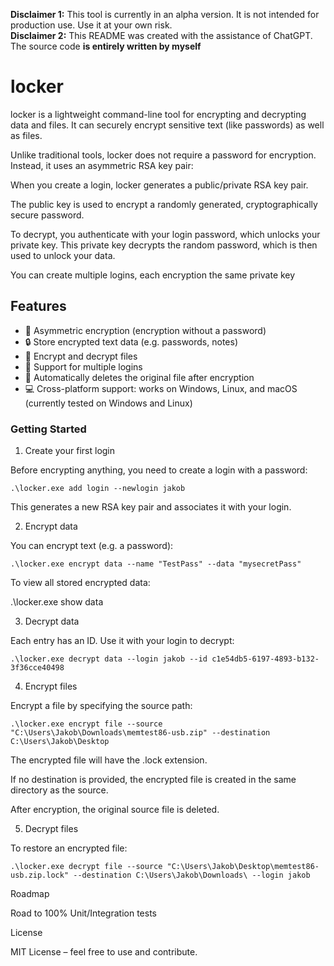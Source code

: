 **Disclaimer 1:** This tool is currently in an alpha version. It is not intended for production use. Use it at your own risk.  
**Disclaimer 2:** This README was created with the assistance of ChatGPT. The source code **is entirely written by myself**

# locker 

locker is a lightweight command-line tool for encrypting and decrypting data and files.
It can securely encrypt sensitive text (like passwords) as well as files.

Unlike traditional tools, locker does not require a password for encryption.
Instead, it uses an asymmetric RSA key pair:

When you create a login, locker generates a public/private RSA key pair.

The public key is used to encrypt a randomly generated, cryptographically secure password.

To decrypt, you authenticate with your login password, which unlocks your private key.
This private key decrypts the random password, which is then used to unlock your data.

You can create multiple logins, each encryption the same private key

## Features  

- 🔑 Asymmetric encryption (encryption without a password)
- 🔒 Store encrypted text data (e.g. passwords, notes)
- 📂 Encrypt and decrypt files
- 👥 Support for multiple logins
- 🧹 Automatically deletes the original file after encryption
- 💻 Cross-platform support: works on Windows, Linux, and macOS
(currently tested on Windows and Linux)

### Getting Started
1. Create your first login

Before encrypting anything, you need to create a login with a password:

`.\locker.exe add login --newlogin jakob`


This generates a new RSA key pair and associates it with your login.

2. Encrypt data

You can encrypt text (e.g. a password):

`.\locker.exe encrypt data --name "TestPass" --data "mysecretPass"`


To view all stored encrypted data:

.\locker.exe show data

3. Decrypt data

Each entry has an ID. Use it with your login to decrypt:

`.\locker.exe decrypt data --login jakob --id c1e54db5-6197-4893-b132-3f36cce40498`

4. Encrypt files

Encrypt a file by specifying the source path:

`.\locker.exe encrypt file --source "C:\Users\Jakob\Downloads\memtest86-usb.zip" --destination C:\Users\Jakob\Desktop`


The encrypted file will have the .lock extension.

If no destination is provided, the encrypted file is created in the same directory as the source.

After encryption, the original source file is deleted.

5. Decrypt files

To restore an encrypted file:

`.\locker.exe decrypt file --source "C:\Users\Jakob\Desktop\memtest86-usb.zip.lock" --destination C:\Users\Jakob\Downloads\ --login jakob`


Roadmap 

Road to 100% Unit/Integration tests 



License

MIT License – feel free to use and contribute.
